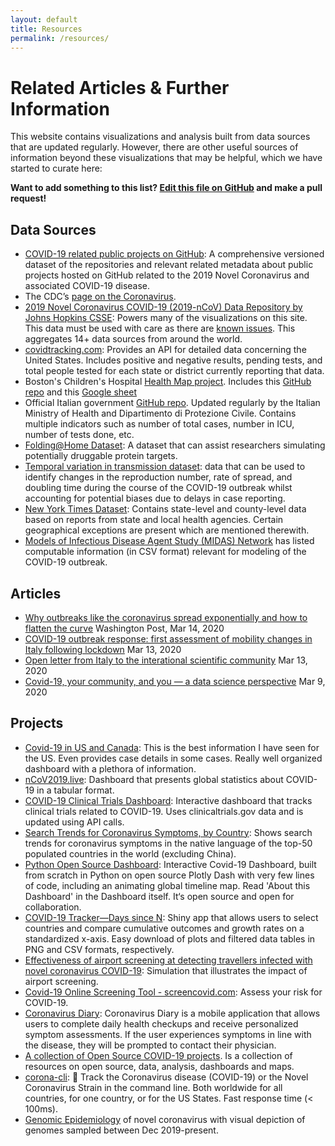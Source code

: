 ```yaml
---
layout: default
title: Resources
permalink: /resources/
---
```


# Related Articles & Further Information

This website contains visualizations and analysis built from data sources that are updated regularly. However, there are other useful sources of information beyond these visualizations that may be helpful, which we have started to curate here:

**Want to add something to this list? [Edit this file on GitHub](https://github.com/github/covid19-dashboard/blob/master/_pages/related.md) and make a pull request!**


## Data Sources

- [COVID-19 related public projects on GitHub](https://github.com/github/covid-19-repo-data): A comprehensive versioned dataset of the repositories and relevant related metadata about public projects hosted on GitHub related to the 2019 Novel Coronavirus and associated COVID-19 disease.
- The CDC’s [page on the Coronavirus](https://www.cdc.gov/coronavirus/2019-ncov/index.html).
- [2019 Novel Coronavirus COVID-19 (2019-nCoV) Data Repository by Johns Hopkins CSSE](https://github.com/CSSEGISandData/COVID-19): Powers many of the visualizations on this site. This data must be used with care as there are [known issues](https://github.com/CSSEGISandData/COVID-19/issues). This aggregates 14+ data sources from around the world.
- [covidtracking.com](https://covidtracking.com/): Provides an API for detailed data concerning the United States. Includes positive and negative results, pending tests, and total people tested for each state or district currently reporting that data.
- Boston's Children's Hospital [Health Map project](https://healthmap.org/covid-19/).  Includes this [GitHub repo](https://github.com/beoutbreakprepared/nCoV2019) and this [Google sheet](https://docs.google.com/spreadsheets/d/1itaohdPiAeniCXNlntNztZ_oRvjh0HsGuJXUJWET008/edit#gid=0)
- Official Italian government [GitHub repo](https://github.com/pcm-dpc/COVID-19). Updated regularly by the Italian Ministry of Health and Dipartimento di Protezione Civile. Contains multiple indicators such as number of total cases, number in ICU, number of tests done, etc.
- [Folding@Home Dataset](https://github.com/FoldingAtHome/coronavirus):  A dataset that can assist researchers simulating potentially druggable protein targets.
- [Temporal variation in transmission dataset](https://github.com/cmmid/CovidGlobalNow): data that can be used to identify changes in the reproduction number, rate of spread, and doubling time during the course of the COVID-19 outbreak whilst accounting for potential biases due to delays in case reporting.
- [New York Times Dataset](https://github.com/nytimes/covid-19-data): Contains state-level and county-level data based on reports from state and local health agencies. Certain geographical exceptions are present which are mentioned therewith.
- [Models of Infectious Disease Agent Study (MIDAS) Network](https://github.com/midas-network/COVID-19) has listed  computable information (in CSV format) relevant for modeling of the COVID-19 outbreak.

## Articles

- [Why outbreaks like the coronavirus spread exponentially and how to flatten the curve](https://www.washingtonpost.com/graphics/2020/world/corona-simulator/?itid=hp_hp-banner-low_virus-simulator520pm%3Ahomepage%2Fstory-ans) Washington Post, Mar 14, 2020
- [COVID-19 outbreak response: first assessment of mobility changes in Italy following lockdown](https://covid19mm.github.io/in-progress/2020/03/13/first-report-assessment.html) Mar 13, 2020
- [Open letter from Italy to the interational scientific community](https://left.it/2020/03/13/covid_19-open-letter-from-italy-to-the-international-scientific-community/) Mar 13, 2020
- [Covid-19, your community, and you — a data science perspective](https://www.fast.ai/2020/03/09/coronavirus/) Mar 9, 2020

## Projects

- [Covid-19 in US and Canada](https://coronavirus.1point3acres.com/): This is the best information I have seen for the US. Even provides case details in some cases. Really well organized dashboard with a plethora of information.
- [nCoV2019.live](https://ncov2019.live/data): Dashboard that presents global statistics about COVID-19 in a tabular format.
- [COVID-19 Clinical Trials Dashboard](https://kishorevasan.shinyapps.io/coronavirus_clinical_trials/): Interactive dashboard that tracks clinical trials related to COVID-19. Uses clinicaltrials.gov data and is updated using API calls.
- [Search Trends for Coronavirus Symptoms, by Country](https://coronavirustracker.webflow.io/): Shows search trends for coronavirus symptoms in the native language of the top-50 populated countries in the world (excluding China).
- [Python Open Source Dashboard](https://covid19-dash.herokuapp.com): Interactive Covid-19 Dashboard, built from scratch in Python on open source Plotly Dash with very few lines of code, including an animating global timeline map. Read 'About this Dashboard' in the Dashboard itself. It‘s open source and open for collaboration.
- [COVID-19 Tracker—Days since N](https://mentalbreaks.shinyapps.io/covid19/): Shiny app that allows users to select countries and compare cumulative outcomes and growth rates on a standardized x-axis. Easy download of plots and filtered data tables in PNG and CSV formats, respectively.
- [Effectiveness of airport screening at detecting travellers infected with novel coronavirus COVID-19](https://cmmid.github.io/visualisations/traveller-screening): Simulation that illustrates the impact of airport screening.
-  [Covid-19 Online Screening Tool - screencovid.com](https://github.com/tconley/screencovid.com):  Assess your risk for COVID-19.
- [Coronavirus Diary](https://github.com/joshua-s/coronavirus-diary): Coronavirus Diary is a mobile application that allows users to complete daily health checkups and receive personalized symptom assessments. If the user experiences symptoms in line with the disease, they will be prompted to contact their physician.
- [A collection of Open Source COVID-19 projects](http://open-source-covid-19.weileizeng.com/). Is a collection of resources on open source, data, analysis, dashboards and maps.
- [corona-cli](https://github.com/AhmadAwais/corona-cli):  🦠 Track the Coronavirus disease (COVID-19) or the Novel Coronavirus Strain in the command line. Both worldwide for all countries, for one country, or for the US States. Fast response time (< 100ms).
- [Genomic Epidemiology](https://nextstrain.org/ncov) of novel coronavirus with visual depiction of genomes sampled between Dec 2019-present.
